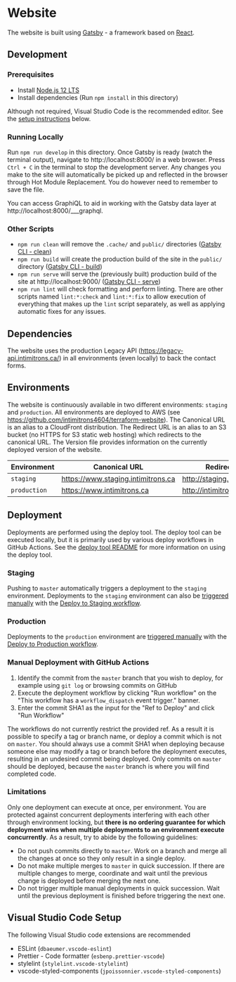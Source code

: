 # Website

The website is built using [Gatsby](https://www.gatsbyjs.org/) - a framework based on [React](https://reactjs.org/).

## Development

### Prerequisites

- Install [Node.js 12 LTS](https://nodejs.org/en/download/)
- Install dependencies (Run `npm install` in this directory)

Although not required, Visual Studio Code is the recommended editor. See the [setup instructions](#visual-studio-code-setup) below.

### Running Locally

Run `npm run develop` in this directory. Once Gatsby is ready (watch the terminal output), navigate to http://localhost:8000/ in a web browser. Press `Ctrl + C` in the terminal to stop the development server. Any changes you make to the site will automatically be picked up and reflected in the browser through Hot Module Replacement. You do however need to remember to save the file.

You can access GraphiQL to aid in working with the Gatsby data layer at http://localhost:8000/___graphql.

### Other Scripts

- `npm run clean` will remove the `.cache/` and `public/` directories ([Gatsby CLI - clean](https://www.gatsbyjs.org/docs/gatsby-cli/#clean))
- `npm run build` will create the production build of the site in the `public/` directory ([Gatsby CLI - build](https://www.gatsbyjs.org/docs/gatsby-cli/#build))
- `npm run serve` will serve the (previously built) production build of the site at http://localhost:9000/ ([Gatsby CLI - serve](https://www.gatsbyjs.org/docs/gatsby-cli/#serve))
- `npm run lint` will check formatting and perform linting. There are other scripts named `lint:*:check` and `lint:*:fix` to allow execution of everything that makes up the `lint` script separately, as well as applying automatic fixes for any issues.

## Dependencies

The website uses the production Legacy API (https://legacy-api.intimitrons.ca/) in all environments (even locally) to back the contact forms.

## Environments

The website is continuously available in two different environments: `staging` and `production`. All environments are deployed to AWS (see https://github.com/intimitrons4604/terraform-website). The Canonical URL is an alias to a CloudFront distribution. The Redirect URL is an alias to an S3 bucket (no HTTPS for S3 static web hosting) which redirects to the canonical URL. The Version file provides information on the currently deployed version of the website.

| Environment  | Canonical URL                      | Redirect URL                  | Version                                         |
| ------------ | ---------------------------------- | ----------------------------- | ----------------------------------------------- |
| `staging`    | https://www.staging.intimitrons.ca | http://staging.intimitrons.ca | https://www.staging.intimitrons.ca/version.json |
| `production` | https://www.intimitrons.ca         | http://intimitrons.ca         | https://www.intimitrons.ca/version.json         |

## Deployment

Deployments are performed using the deploy tool. The deploy tool can be executed locally, but it is primarily used by various deploy workflows in GitHub Actions. See the [deploy tool README](./deploy-tool/README.md) for more information on using the deploy tool.

### Staging

Pushing to `master` automatically triggers a deployment to the `staging` environment. Deployments to the `staging` environment can also be [triggered manually](#manual-deployment-with-github-actions) with the [Deploy to Staging workflow](https://github.com/intimitrons4604/website/actions?query=workflow%3A%22Deploy+to+Staging%22).

### Production

Deployments to the `production` environment are [triggered manually](#manual-deployment-with-github-actions) with the [Deploy to Production workflow](https://github.com/intimitrons4604/website/actions?query=workflow%3A%22Deploy+to+Production%22).

### Manual Deployment with GitHub Actions

1. Identify the commit from the `master` branch that you wish to deploy, for example using `git log` or browsing commits on GitHub
2. Execute the deployment workflow by clicking "Run workflow" on the "This workflow has a `workflow_dispatch` event trigger." banner.
3. Enter the commit SHA1 as the input for the "Ref to Deploy" and click "Run Workflow"

The workflows do not currently restrict the provided ref. As a result it is possible to specify a tag or branch name, or deploy a commit which is not on `master`. You should always use a commit SHA1 when deploying because someone else may modify a tag or branch before the deployment executes, resulting in an undesired commit being deployed. Only commits on `master` should be deployed, because the `master` branch is where you will find completed code.

### Limitations

Only one deployment can execute at once, per environment. You are protected against concurrent deployments interfering with each other through environment locking, but **there is no ordering guarantee for which deployment wins when multiple deployments to an environment execute concurrently**. As a result, try to abide by the following guidelines:

- Do not push commits directly to `master`. Work on a branch and merge all the changes at once so they only result in a single deploy.
- Do not make multiple merges to `master` in quick succession. If there are multiple changes to merge, coordinate and wait until the previous change is deployed before merging the next one.
- Do not trigger multiple manual deployments in quick succession. Wait until the previous deployment is finished before triggering the next one.

## Visual Studio Code Setup

The following Visual Studio code extensions are recommended

- ESLint (`dbaeumer.vscode-eslint`)
- Prettier - Code formatter (`esbenp.prettier-vscode`)
- stylelint (`stylelint.vscode-stylelint`)
- vscode-styled-components (`jpoissonnier.vscode-styled-components`)
